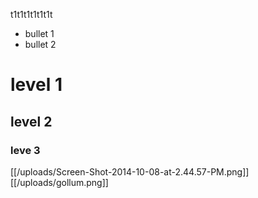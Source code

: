 t1t1t1t1t1t1t

* bullet 1
* bullet 2


# level 1
## level 2
### leve 3

[[/uploads/Screen-Shot-2014-10-08-at-2.44.57-PM.png]]
[[/uploads/gollum.png]]

